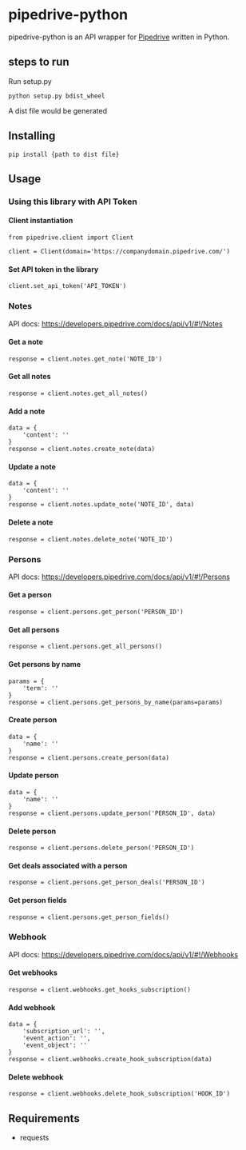 # pipedrive-python

pipedrive-python is an API wrapper for [Pipedrive](https://www.pipedrive.com/) written in Python.

## steps to run

Run setup.py

```
python setup.py bdist_wheel
```
A dist file would be generated 
## Installing
```
pip install {path to dist file}
```

## Usage



### Using this library with API Token

#### Client instantiation
```
from pipedrive.client import Client

client = Client(domain='https://companydomain.pipedrive.com/')
```

#### Set API token in the library
```
client.set_api_token('API_TOKEN')
```



### Notes

API docs: https://developers.pipedrive.com/docs/api/v1/#!/Notes

#### Get a note
```
response = client.notes.get_note('NOTE_ID')
```

#### Get all notes
```
response = client.notes.get_all_notes()
```

#### Add a note
```
data = {
    'content': ''
}
response = client.notes.create_note(data)
```

#### Update a note
```
data = {
    'content': ''
}
response = client.notes.update_note('NOTE_ID', data)
```

#### Delete a note
```
response = client.notes.delete_note('NOTE_ID')
```



### Persons 

API docs: https://developers.pipedrive.com/docs/api/v1/#!/Persons

#### Get a person
```
response = client.persons.get_person('PERSON_ID')
```

#### Get all persons
```
response = client.persons.get_all_persons()
```

#### Get persons by name
```
params = {
    'term': ''
}
response = client.persons.get_persons_by_name(params=params)
```

#### Create person
```
data = {
    'name': ''
}
response = client.persons.create_person(data)
```

#### Update person
```
data = {
    'name': ''
}
response = client.persons.update_person('PERSON_ID', data)
```

#### Delete person
```
response = client.persons.delete_person('PERSON_ID')
```

#### Get deals associated with a person
```
response = client.persons.get_person_deals('PERSON_ID')
```

#### Get person fields
```
response = client.persons.get_person_fields()
```


### Webhook 

API docs: https://developers.pipedrive.com/docs/api/v1/#!/Webhooks

#### Get webhooks
```
response = client.webhooks.get_hooks_subscription()
```

#### Add webhook
```
data = {
    'subscription_url': '',
    'event_action': '',
    'event_object': ''
}
response = client.webhooks.create_hook_subscription(data)
```

#### Delete webhook
```
response = client.webhooks.delete_hook_subscription('HOOK_ID')
```

## Requirements
- requests


